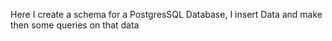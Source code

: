 Here I create a schema for a PostgresSQL Database, I insert Data and make then some queries on that data
